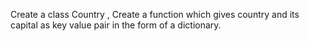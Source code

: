 Create a class Country , Create a function which gives country and its capital as key value pair in the form of a dictionary.
